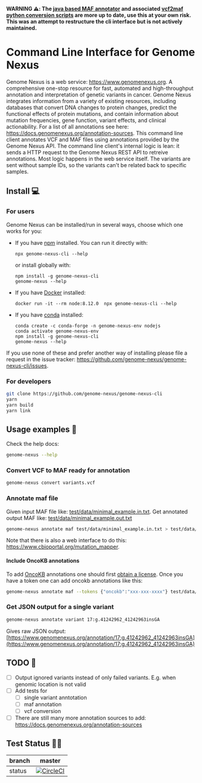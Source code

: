 **WARNING ⚠️: The [java based MAF annotator](https://github.com/genome-nexus/genome-nexus-annotation-pipeline) and associated [vcf2maf python conversion scripts](https://github.com/genome-nexus/annotation-tools/blob/master/vcf2maf.py) are more up to date, use this at your own risk. This was an attempt to restructure the cli interface but is not actively maintained.**

# Command Line Interface for Genome Nexus

Genome Nexus is a web service: https://www.genomenexus.org. A comprehensive one-stop resource for fast, automated and high-throughput annotation and interpretation of genetic variants in cancer. Genome Nexus integrates information from a variety of existing resources, including databases that convert DNA changes to protein changes, predict the functional effects of protein mutations, and contain information about mutation frequencies, gene function, variant effects, and clinical actionability. For a list of all annotations see here: https://docs.genomenexus.org/annotation-sources. This command line client annotates VCF and MAF files using annotations provided by the Genome Nexus API. The command line client's internal logic is lean: it sends a HTTP request to the Genome Nexus REST API to retreive annotations. Most logic happens in the web service itself. The variants are sent without sample IDs, so the variants can't be related back to specific samples.

## Install 💻

### For users

Genome Nexus can be installed/run in several ways, choose which one works for you:

- If you have [npm](https://www.npmjs.com/get-npm) installed. You can run it directly with:
    ```
    npx genome-nexus-cli --help
    ```
    or install globally with:
    ```
    npm install -g genome-nexus-cli
    genome-nexus --help
    ```
- If you have [Docker](https://docs.docker.com/docker-for-windows/install/) installed:
    ```
    docker run -it --rm node:8.12.0  npx genome-nexus-cli --help
    ```
- If you have [conda](https://docs.conda.io/projects/conda/en/latest/user-guide/install/) installed:
    ```
    conda create -c conda-forge -n genome-nexus-env nodejs
    conda activate genome-nexus-env
    npm install -g genome-nexus-cli
    genome-nexus --help
    ```

If you use none of these and prefer another way of installing please file a request in the issue tracker: https://github.com/genome-nexus/genome-nexus-cli/issues.

### For developers

```bash
git clone https://github.com/genome-nexus/genome-nexus-cli
yarn
yarn build
yarn link
```

## Usage examples 🧬

Check the help docs:

```bash
genome-nexus --help
```

### Convert VCF to MAF ready for annotation

```bash
genome-nexus convert variants.vcf
```

### Annotate maf file

Given input MAF file like: [test/data/minimal_example.in.txt](./test/data/minimal_example.in.txt). Get annotated output MAF like: [test/data/minimal_example.out.txt](./test/data/minimal_example.out.txt)

```bash
genome-nexus annotate maf test/data/minimal_example.in.txt > test/data/minimal_example.out.txt
```

Note that there is also a web interface to do this: https://www.cbioportal.org/mutation_mapper.


#### Include OncoKB annotations
To add [OncoKB](https://www.oncokb.org) annotations one should first [obtain a
license](https://www.oncokb.org/dataAccess). Once you have a token one can add oncokb annotations like this:

```bash
genome-nexus annotate maf --tokens {"oncokb":"xxx-xxx-xxxx"} test/data/minimal_example.in.txt > test/data/minimal_example.out.txt
```

### Get JSON output for a single variant

```bash
genome-nexus annotate variant 17:g.41242962_41242963insGA
```

Gives raw JSON output: [https://www.genomenexus.org/annotation/17:g.41242962_41242963insGA](https://www.genomenexus.org/annotation/17:g.41242962_41242963insGA)


## TODO 🔧

- [ ] Output ignored variants instead of only failed variants. E.g. when genomic location is not valid
- [ ] Add tests for
  - [ ] single variant anntotation
  - [ ] maf annotation
  - [ ] vcf conversion
- [ ] There are still many more annotation sources to add: https://docs.genomenexus.org/annotation-sources

## Test Status 👷‍♀️

| branch | master |
| --- | --- |
| status | [![CircleCI](https://circleci.com/gh/genome-nexus/genome-nexus-cli/tree/master.svg?style=svg)](https://circleci.com/gh/genome-nexus/genome-nexus-cli/tree/master) |
